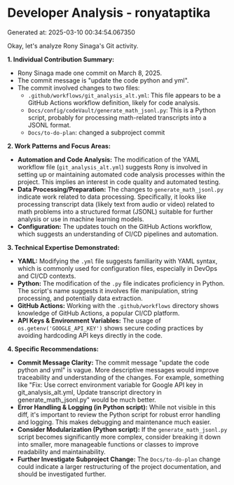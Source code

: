 # Developer Analysis - ronyataptika
Generated at: 2025-03-10 00:34:54.067350

Okay, let's analyze Rony Sinaga's Git activity.

**1. Individual Contribution Summary:**

*   Rony Sinaga made one commit on March 8, 2025.
*   The commit message is "update the code python and yml".
*   The commit involved changes to two files:
    *   `.github/workflows/git_analysis_alt.yml`:  This file appears to be a GitHub Actions workflow definition, likely for code analysis.
    *   `Docs/config/codeVault/generate_math_jsonl.py`: This is a Python script, probably for processing math-related transcripts into a JSONL format.
    *   `Docs/to-do-plan`: changed a subproject commit

**2. Work Patterns and Focus Areas:**

*   **Automation and Code Analysis:** The modification of the YAML workflow file (`git_analysis_alt.yml`) suggests Rony is involved in setting up or maintaining automated code analysis processes within the project. This implies an interest in code quality and automated testing.
*   **Data Processing/Preparation:** The changes to `generate_math_jsonl.py` indicate work related to data processing.  Specifically, it looks like processing transcript data (likely text from audio or video) related to math problems into a structured format (JSONL) suitable for further analysis or use in machine learning models.
*   **Configuration:** The updates touch on the GitHub Actions workflow, which suggests an understanding of CI/CD pipelines and automation.

**3. Technical Expertise Demonstrated:**

*   **YAML:** Modifying the `.yml` file suggests familiarity with YAML syntax, which is commonly used for configuration files, especially in DevOps and CI/CD contexts.
*   **Python:** The modification of the `.py` file indicates proficiency in Python. The script's name suggests it involves file manipulation, string processing, and potentially data extraction.
*   **GitHub Actions:** Working with the `.github/workflows` directory shows knowledge of GitHub Actions, a popular CI/CD platform.
*   **API Keys & Environment Variables:** The usage of `os.getenv('GOOGLE_API_KEY')` shows secure coding practices by avoiding hardcoding API keys directly in the code.

**4. Specific Recommendations:**

*   **Commit Message Clarity:** The commit message "update the code python and yml" is vague. More descriptive messages would improve traceability and understanding of the changes.  For example, something like "Fix: Use correct environment variable for Google API key in git_analysis_alt.yml, Update transcript directory in generate_math_jsonl.py" would be much better.
*   **Error Handling & Logging (in Python script):** While not visible in this diff, it's important to review the Python script for robust error handling and logging.  This makes debugging and maintenance much easier.
*   **Consider Modularization (Python script):** If the `generate_math_jsonl.py` script becomes significantly more complex, consider breaking it down into smaller, more manageable functions or classes to improve readability and maintainability.
*   **Further Investigate Subproject Change:** The `Docs/to-do-plan` change could indicate a larger restructuring of the project documentation, and should be investigated further.
